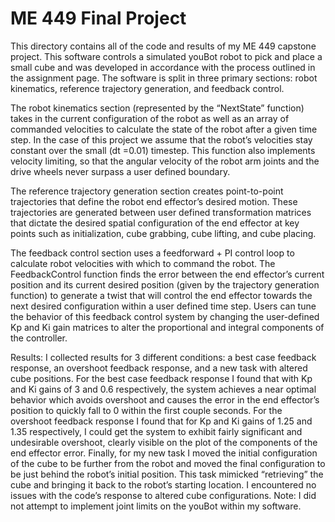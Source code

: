 # ME 449 Final Project

This directory contains all of the code and results of my ME 449 capstone project. This software 
controls a simulated youBot robot to pick and place a small cube and was developed in 
accordance with the process outlined in the assignment page. The software is split in three 
primary sections: robot kinematics, reference trajectory generation, and feedback control. 

The robot kinematics section (represented by the “NextState” function) takes in the current 
configuration of the robot as well as an array of commanded velocities to calculate the state of 
the robot after a given time step. In the case of this project we assume that the robot’s velocities 
stay constant over the small (dt =0.01) timestep. This function also implements velocity limiting, 
so that the angular velocity of the robot arm joints and the drive wheels never surpass a user 
defined boundary. 

The reference trajectory generation section creates point-to-point trajectories that define the 
robot end effector’s desired motion. These trajectories are generated between user defined 
transformation matrices that dictate the desired spatial configuration of the end effector at key 
points such as initialization, cube grabbing, cube lifting, and cube placing. 

The feedback control section uses a feedforward + PI control loop to calculate robot velocities 
with which to command the robot. The FeedbackControl function finds the error between the 
end effector’s current position and its current desired position (given by the trajectory generation 
function) to generate a twist that will control the end effector towards the next desired 
configuration within a user defined time step. Users can tune the behavior of this feedback 
control system by changing the user-defined Kp and Ki gain matrices to alter the proportional 
and integral components of the controller.

Results:
I collected results for 3 different conditions: a best case feedback response, an overshoot 
feedback response, and a new task with altered cube positions. For the best case feedback 
response I found that with Kp and Ki gains of 3 and 0.6 respectively, the system achieves a near 
optimal behavior which avoids overshoot and causes the error in the end effector’s position to 
quickly fall to 0 within the first couple seconds. For the overshoot feedback response I found 
that for Kp and Ki gains of 1.25 and 1.35 respectively, I could get the system to exhibit fairly 
significant and undesirable overshoot, clearly visible on the plot of the components of the end 
effector error. Finally, for my new task I moved the initial configuration of the cube to be further 
from the robot and moved the final configuration to be just behind the robot’s initial position. This 
task mimicked “retrieving” the cube and bringing it back to the robot’s starting location. I 
encountered no issues with the code’s response to altered cube configurations. 
Note: I did not attempt to implement joint limits on the youBot within my software.
